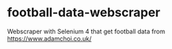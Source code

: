 # football-data-webscraper
Webscraper with Selenium 4 that get football data from https://www.adamchoi.co.uk/
